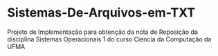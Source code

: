 # Sistemas-De-Arquivos-em-TXT
Projeto de Implementação para obtenção da nota de Reposição da disciplina Sistemas Operacionais 1 do curso Ciencia da Computação da UFMA
